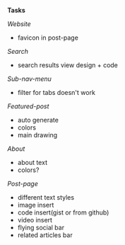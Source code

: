 __Tasks__

_Website_
<!-- - title -->
- favicon in post-page

_Search_
- search results view design + code

_Sub-nav-menu_
- filter for tabs doesn't work

_Featured-post_
- auto generate
- colors
- main drawing

_About_
- about text
- colors?


_Post-page_
<!-- - drawing -->
<!-- - colors -->
- different text styles
- image insert
- code insert(gist or from github)
- video insert
- flying social bar
- related articles bar
